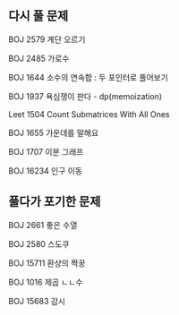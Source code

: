 ## 다시 풀 문제

BOJ 2579 계단 오르기

BOJ 2485 가로수

BOJ 1644 소수의 연속합 : 두 포인터로 풀어보기

BOJ 1937 욕심쟁이 판다 - dp(memoization)

Leet 1504 Count Submatrices With All Ones

BOJ 1655 가운데를 말해요

BOJ 1707 이분 그래프

BOJ 16234 인구 이동



## 풀다가 포기한 문제

BOJ 2661 좋은 수열

BOJ 2580 스도쿠

BOJ 15711 환상의 짝꿍

BOJ 1016 제곱 ㄴㄴ수

BOJ 15683 감시

